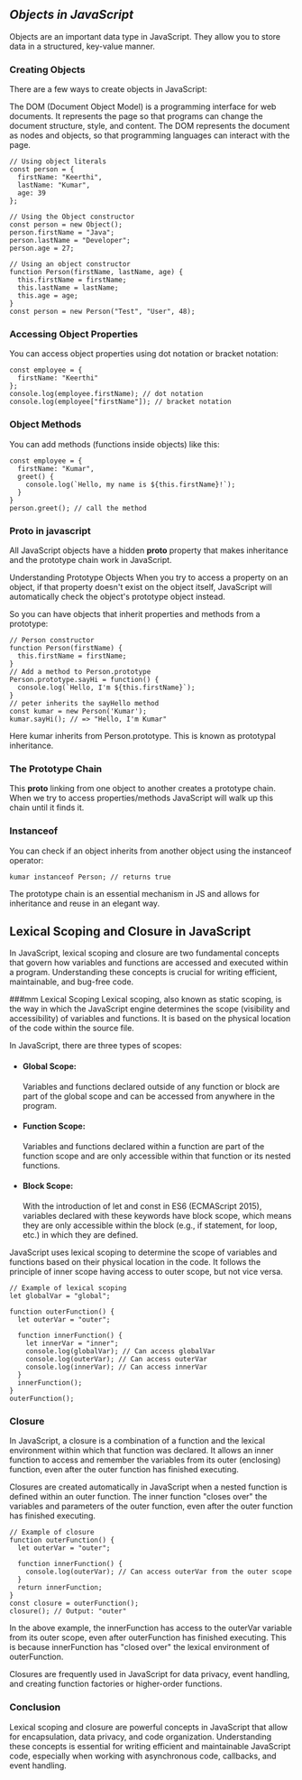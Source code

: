 ## _Objects in JavaScript_
Objects are an important data type in JavaScript. They allow you to store data in a structured, key-value manner.

### Creating Objects
There are a few ways to create objects in JavaScript:

The DOM (Document Object Model) is a programming interface for web documents. It represents the page so that programs can change the document structure, style, and content. The DOM represents the document as nodes and objects, so that programming languages can interact with the page.

```
// Using object literals
const person = {
  firstName: "Keerthi",
  lastName: "Kumar",
  age: 39
};

// Using the Object constructor
const person = new Object();
person.firstName = "Java";
person.lastName = "Developer";
person.age = 27; 

// Using an object constructor
function Person(firstName, lastName, age) {
  this.firstName = firstName;
  this.lastName = lastName;
  this.age = age;
}
const person = new Person("Test", "User", 48);
```

### Accessing Object Properties
You can access object properties using dot notation or bracket notation:

```
const employee = {
  firstName: "Keerthi"  
};
console.log(employee.firstName); // dot notation
console.log(employee["firstName"]); // bracket notation
```

### Object Methods
You can add methods (functions inside objects) like this:

```
const employee = {
  firstName: "Kumar",
  greet() {
    console.log(`Hello, my name is ${this.firstName}!`);  
  }
}
person.greet(); // call the method
```

### Proto in javascript

All JavaScript objects have a hidden __proto__ property that makes inheritance and the prototype chain work in JavaScript.

Understanding Prototype Objects
When you try to access a property on an object, if that property doesn't exist on the object itself, JavaScript will automatically check the object's prototype object instead.

So you can have objects that inherit properties and methods from a prototype:

```
// Person constructor 
function Person(firstName) {
  this.firstName = firstName;
}
// Add a method to Person.prototype
Person.prototype.sayHi = function() {
  console.log(`Hello, I'm ${this.firstName}`);  
}
// peter inherits the sayHello method  
const kumar = new Person('Kumar'); 
kumar.sayHi(); // => "Hello, I'm Kumar"
```
Here kumar inherits from Person.prototype. This is known as prototypal inheritance.

### The Prototype Chain
This __proto__ linking from one object to another creates a prototype chain. When we try to access properties/methods JavaScript will walk up this chain until it finds it.

### Instanceof
You can check if an object inherits from another object using the instanceof operator:

```
kumar instanceof Person; // returns true
```
The prototype chain is an essential mechanism in JS and allows for inheritance and reuse in an elegant way.

## Lexical Scoping and Closure in JavaScript
In JavaScript, lexical scoping and closure are two fundamental concepts that govern how variables and functions are accessed and executed within a program. Understanding these concepts is crucial for writing efficient, maintainable, and bug-free code.

###mm Lexical Scoping
Lexical scoping, also known as static scoping, is the way in which the JavaScript engine determines the scope (visibility and accessibility) of variables and functions. It is based on the physical location of the code within the source file.

In JavaScript, there are three types of scopes:

- #### Global Scope: 
  Variables and functions declared outside of any function or block are part of the global scope and can be accessed from anywhere in the program.
- #### Function Scope: 
  Variables and functions declared within a function are part of the function scope and are only accessible within that function or its nested functions.
- #### Block Scope:
  With the introduction of let and const in ES6 (ECMAScript 2015), variables declared with these keywords have block scope, which means they are only accessible within the block (e.g., if statement, for loop, etc.) in which they are defined.

JavaScript uses lexical scoping to determine the scope of variables and functions based on their physical location in the code. It follows the principle of inner scope having access to outer scope, but not vice versa.

```
// Example of lexical scoping
let globalVar = "global";

function outerFunction() {
  let outerVar = "outer";

  function innerFunction() {
    let innerVar = "inner";
    console.log(globalVar); // Can access globalVar
    console.log(outerVar); // Can access outerVar
    console.log(innerVar); // Can access innerVar
  }
  innerFunction();
}
outerFunction();
```

### Closure
In JavaScript, a closure is a combination of a function and the lexical environment within which that function was declared. It allows an inner function to access and remember the variables from its outer (enclosing) function, even after the outer function has finished executing.

Closures are created automatically in JavaScript when a nested function is defined within an outer function. The inner function "closes over" the variables and parameters of the outer function, even after the outer function has finished executing.

```
// Example of closure
function outerFunction() {
  let outerVar = "outer";

  function innerFunction() {
    console.log(outerVar); // Can access outerVar from the outer scope
  }
  return innerFunction;
}
const closure = outerFunction();
closure(); // Output: "outer"
```
In the above example, the innerFunction has access to the outerVar variable from its outer scope, even after outerFunction has finished executing. This is because innerFunction has "closed over" the lexical environment of outerFunction.

Closures are frequently used in JavaScript for data privacy, event handling, and creating function factories or higher-order functions.

### Conclusion
Lexical scoping and closure are powerful concepts in JavaScript that allow for encapsulation, data privacy, and code organization. Understanding these concepts is essential for writing efficient and maintainable JavaScript code, especially when working with asynchronous code, callbacks, and event handling.
